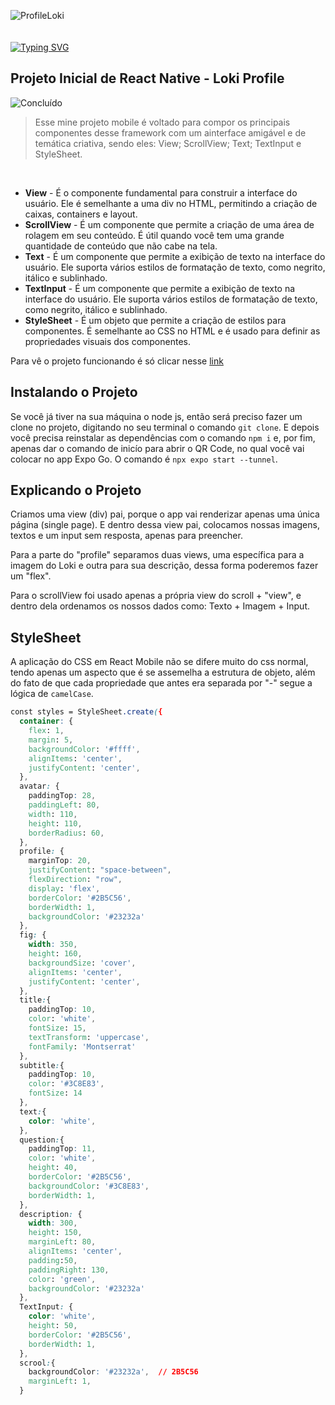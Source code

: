 ![ProfileLoki]()
<br><br><br>
[![Typing SVG](https://readme-typing-svg.demolab.com?font=Fira+Code&pause=1000&width=435&lines=Profile+Loki+!;React+Native+e+Expo+Go&pause=1000&color=3C8E83&width=435)](https://git.io/typing-svg)

## Projeto Inicial de React Native - Loki Profile
![Concluído](http://img.shields.io/static/v1?label=STATUS&message=CONCLUÍDO&color=3C8E83&style=for-the-badge)
> Esse mine projeto mobile é voltado para compor os principais componentes desse framework com um ainterface amigável e de temática criativa, sendo eles: View; ScrollView; Text; TextInput e StyleSheet. 

<br>

- **View** - É o componente fundamental para construir a interface do usuário. Ele é semelhante a uma div no HTML, permitindo a criação de caixas, containers e layout.
- **ScrollView** - É um componente que permite a criação de uma área de rolagem em seu conteúdo. É útil quando você tem uma grande quantidade de conteúdo que não cabe na tela.
- **Text** - É um componente que permite a exibição de texto na interface do usuário. Ele suporta vários estilos de formatação de texto, como negrito, itálico e sublinhado.
- **TextInput** - É um componente que permite a exibição de texto na interface do usuário. Ele suporta vários estilos de formatação de texto, como negrito, itálico e sublinhado.
- **StyleSheet** - É um objeto que permite a criação de estilos para componentes. É semelhante ao CSS no HTML e é usado para definir as propriedades visuais dos componentes.

Para vê o projeto funcionando é só clicar nesse <a href="https://snack.expo.dev/@eudespereira/profile-loki" target="_blank">link</a>

## Instalando o Projeto

Se você já tiver na sua máquina o node js, então será preciso fazer um clone no projeto, digitando no seu terminal o comando `git clone`. E depois você precisa reinstalar as dependências com o comando `npm i` e, por fim, apenas dar o comando de inicío para abrir o QR Code, no qual você vai colocar no app Expo Go. O comando é `npx expo start --tunnel`.

## Explicando o Projeto 

Criamos uma view (div) pai, porque o app vai renderizar apenas uma única página (single page). E dentro dessa view pai, colocamos nossas imagens, textos e um input sem resposta, apenas para preencher.

Para a parte do "profile" separamos duas views, uma específica para a imagem do Loki e outra para sua descrição, dessa forma poderemos fazer um "flex". 

Para o scrollView foi usado apenas a própria view do scroll + "view", e dentro dela ordenamos os nossos dados como: Texto + Imagem + Input.

## StyleSheet

A aplicação do CSS em React Mobile não se difere muito do css normal, tendo apenas um aspecto que é se assemelha a estrutura de objeto, além do fato de que cada propriedade que antes era separada por "-" segue a lógica de `camelCase`.

```css
const styles = StyleSheet.create({
  container: {
    flex: 1,
    margin: 5,
    backgroundColor: '#ffff',
    alignItems: 'center',
    justifyContent: 'center',
  },
  avatar: {
    paddingTop: 28,
    paddingLeft: 80,
    width: 110,
    height: 110,
    borderRadius: 60,
  },
  profile: {
    marginTop: 20,
    justifyContent: "space-between",
    flexDirection: "row",
    display: 'flex',
    borderColor: '#2B5C56',
    borderWidth: 1,
    backgroundColor: '#23232a'
  },
  fig: {
    width: 350,
    height: 160,
    backgroundSize: 'cover',
    alignItems: 'center',
    justifyContent: 'center',
  },
  title:{
    paddingTop: 10,
    color: 'white',
    fontSize: 15,
    textTransform: 'uppercase',
    fontFamily: 'Montserrat'
  },
  subtitle:{
    paddingTop: 10,
    color: '#3C8E83',
    fontSize: 14
  },
  text:{
    color: 'white',
  },
  question:{
    paddingTop: 11,
    color: 'white',
    height: 40,
    borderColor: '#2B5C56',
    backgroundColor: '#3C8E83',
    borderWidth: 1,
  },
  description: {
    width: 300,
    height: 150,
    marginLeft: 80,
    alignItems: 'center',
    padding:50,
    paddingRight: 130,
    color: 'green',
    backgroundColor: '#23232a'
  },
  TextInput: {
    color: 'white',
    height: 50,
    borderColor: '#2B5C56',
    borderWidth: 1,
  },
  scrool:{
    backgroundColor: '#23232a',  // 2B5C56
    marginLeft: 1,
  }
```
